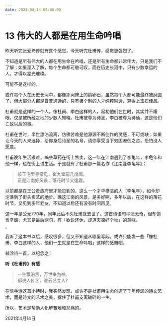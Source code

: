 ```yaml
---
date: 2021-04-14 00:00:00
---
```

# 13 伟大的人都是在用生命吟唱

昨天听完张爱玲传就有这个感觉，今天听完杜甫传，感觉更强烈了。

不知道是所有伟大的人都在用生命在吟唱，还是所有生命都非常伟大，只是我们不了解；如果深入了解，每个生命都可敬可叹，而在历史长河中，只有少数幸运的人，才得以星光璀璨。

可能不是这样的。

或许每个人在历史长河中，都像那河床上的鹅卵石，虽然每个人都可能最终被磨圆了，但大部分人都是普普通通的，只有极个别的人才纯粹剔透，算得上玉石佳品。

杜甫就是这样的一个人。像杜甫、李白这样的人，起初他们在世时，其实并不耀眼，仅是被所经之地的少数人知晓。杜甫被尊为诗圣，李白被尊为诗仙，这是他们亡故以后的事。

杜甫在世时，半世漂泊流离，仿佛苦难是他源源不断创作的灵感，不可或缺；如果让今天的人来选择，给你身后诗圣的名号，请你享受当下穷困潦倒之苦，恐怕没人愿意。

杜甫晚年生活艰难，搞些草药在街上售卖，这一年在江南遇到了李龟年，李龟年和他一样，也在街上讨生活。于是就有了杜甫那一篇名作《江南逢李龟年》：

> 岐王宅里寻常见，崔九堂前几度闻。<br/>
> 正是江南好风景，落花时节又逢君。

以前都是在王公贵族府里才能见到的，这么一个才华横溢的人（李龟年），如今却沦落到了街头卖艺的地步。瞧这江南的风景，是多好啊，多年以后，在这样的落花时节，又见到多年老友，不知道以后还有没有时间再见。

这一年是公元770年，同年此后不久杜甫就去世了。这首诗语句平淡无奇，但却饱含辛酸，尤其是最后两句，有「欲说还休，却道天凉好个秋」的意味。

<img src="https://cdn.jsdelivr.net/gh/rixingyike/images/2021/20210414151041d63a48fcb43262878a7aa0fa8800b18.jpg" style="zoom:33%;" />

我听了这本书以后，感叹很多，但又不知道从哪里写起。或许只能发一些「像杜甫、李白这样的人，他们一生就是在生命吟唱」这样的感慨吧。

兹涂诗一首，以纪念之：

**听《杜甫传》有感**

> 一生飘泊苦，万世奉为神。<br/>
> 都说人传艺，谁云艺立人?

在信手涂这首小诗时，我突然发现，或许不是杜甫用生命创造了千年传颂的诗文艺术，而是诗文的艺术之美，撑住了杜甫支离破碎的一生。

所以，艺术是帮助人化解苦难和悲痛的。

2021年4月14日